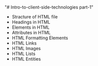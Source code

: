 "# Intro-to-client-side-technologies part-1"
- Stracture of HTML file
- Headings in HTML
- Elements in HTML
- Attributes in HTML
- HTML Formatting Elements
- HTML Links
- HTML Images
- HTML Lists
- HTML Entities
